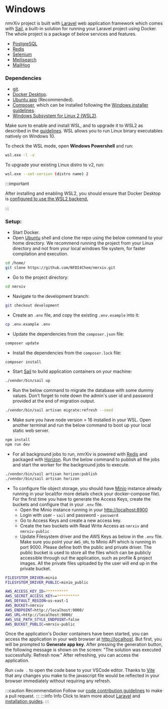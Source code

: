 # Windows

nmrXiv project is built with [Laravel](https://laravel.com/8.x) web application framework which comes with [Sail](https://laravel.com/8.x/sail), a built-in solution for running your Laravel project using Docker.
The whole project is a package of below services and features.

- [PostgreSQL](https://www.postgresql.org/)
- [Redis](https://redis.io/)
- [Selenium](https://www.selenium.dev/documentation/)
- [Meilisearch](https://docs.meilisearch.com/)
- [MailHog](https://mailtrap.io/blog/mailhog-explained/)

### Dependencies

- [git](https://git-scm.com/).
- [Docker Desktop](https://www.docker.com/products/docker-desktop).
- [Ubuntu app](https://www.microsoft.com/store/productId/9NBLGGH4MSV6) (Recommended).
- [Composer](https://getcomposer.org/), which can be installed following the [Windows installer guidelines](https://getcomposer.org/download/).
- [Windows Subsystem for Linux 2 (WSL2)](https://docs.microsoft.com/en-us/windows/wsl/).

Make sure to enable and install WSL, and to upgrade it to WSL2 as described in the [guidelines](https://docs.microsoft.com/en-us/windows/wsl/install-win10). WSL allows you to run Linux binary executables natively on Windows 10.

To check the WSL mode, open **Windows Powershell** and run:

```bash
wsl.exe -l -v
```

To upgrade your existing Linux distro to v2, run:

```bash
wsl.exe --set-version (distro name) 2
```

:::important

After installing and enabling WSL2, you should ensure that Docker Desktop is [configured to use the WSL2 backend.](https://docs.docker.com/desktop/windows/wsl/)

:::

### Setup:

- Start Docker.
- Open [Ubuntu](https://www.microsoft.com/store/productId/9NBLGGH4MSV6) shell and clone the repo using the below command to your home directory.
  We recommend running the project from your Linux directory and not from your local windows file system, for faster compilation and execution.

```bash
cd /home/
git clone https://github.com/NFDI4Chem/nmrxiv.git
```

- Go to the project directory:

```bash
cd nmrxiv
```

- Navigate to the development branch:

```bash
git checkout development
```

- Create an `.env` file, and copy the existing `.env.example` into it:

```bash
cp .env.example .env 
```

- Update the dependencies from the `composer.json` file:

```bash
composer update
```

- Install the dependencies from the `composer.lock` file:

```bash
composer install
```

- Start [Sail](https://laravel.com/8.x/sail#starting-and-stopping-sail) to build application containers on your machine:

```bash
./vendor/bin/sail up
```

- Run the below command to migrate the database with some dummy values.
  Don't forget to note down the admin's user id and password provided at the end of migration output.

```bash
./vendor/bin/sail artisan migrate:refresh --seed
```

- Make sure you have node version > 16 installed in your WSL. Open another terminal and run the below command to boot up your local static web server.

```bash
npm install
npm run dev
```

- For all background jobs to run, nmrXiv is powered with [Redis](https://redis.com/) and packaged with [Horizon](https://github.com/laravel/horizon).
  Run the below command to publish all the jobs and start the worker for the background jobs to execute.

```bash
./vendor/bin/sail artisan horizon:publish
./vendor/bin/sail artisan horizon
```

- To configure file object storage, you should have [Minio](https://min.io/) instance already running in your local(for more details check your docker-compose file). For the first time you have to generate the Access Keys, create the buckets and configure that in your `.env` file.
  - Open the Minio instance running in your [http://localhost:8900](http://localhost:8900/)
  - Login with user - `sail` and password - `password`
  - Go to Access Keys and create a new access key.
  - Create the two buckets with Read Write Access as `nmrxiv` and `nmrxiv-public`
  - Update Filesystem driver and the AWS Keys as below in the `.env` file. Make sure you point your `AWS_URL` to Minio API which is running in port 9000. Please define both the public and private driver. The public bucket is used to store all the files which can be publicly accessible through out the application, such as profile & project images. All the private files uploaded by the user will end up in the private bucket.

```bash
FILESYSTEM_DRIVER=minio
FILESYSTEM_DRIVER_PUBLIC=minio_public

AWS_ACCESS_KEY_ID=**********
AWS_SECRET_ACCESS_KEY==**********
AWS_DEFAULT_REGION=us-east-1
AWS_BUCKET=nmrxiv
AWS_ENDPOINT=http://localhost:9000/
AWS_URL=http://localhost:9000/
AWS_USE_PATH_STYLE_ENDPOINT=false
AWS_BUCKET_PUBLIC=nmrxiv-public
```

Once the application's Docker containers have been started, you can access the application in your web browser at [http://localhost](http://localhost). But first, you will be prompted to <b>Generate app key</b>. After pressing the generation button, the following message is shown on the screen: "The solution was executed successfully. Refresh now." After refreshing, you can access the application.

Run `code .` to open the code base to your VSCode editor.
Thanks to [Vite](https://vitejs.dev/guide/) that any changes you make to the javascript file would be reflected in your browser immediately without requiring any refresh.

:::caution Recommendation
Follow our [code contribution guidelines](/developer-guides/code-contribution-guidelines) to make a pull request.
:::
:::info Info
Click to learn more about [Laravel](https://laravel.com/9.x) and [installation guides](https://laravel.com/9.x/installation).
:::
